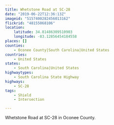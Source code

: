 ```yaml
---
title: Whetstone Road at SC-28
date: "2019-06-22T12:36:13Z"
imageid: "5157400282456013162"
flickrid: "48155068106"
location:
    latitude: 34.81486309510903
    longitude: -83.12856454184558
places: []
counties:
    - Oconee County|South Carolina|United States
countries:
    - United States
states:
    - South Carolina|United States
highwaytypes:
    - South Carolina State Highway
highways:
    - SC-28
tags:
    - Shield
    - Intersection

---
```

Whetstone Road at SC-28 in Oconee County.